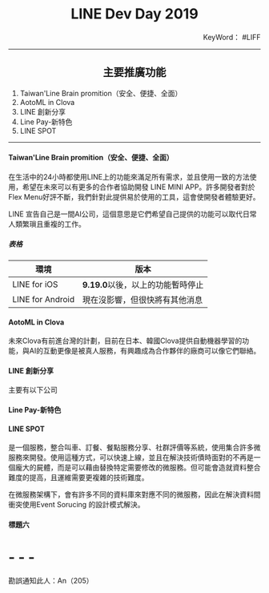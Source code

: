 # <center>LINE Dev Day 2019 </center> 
<p align="right">KeyWord： #LIFF </p>

- - -
## <center>主要推廣功能</center>
1. Taiwan'Line Brain promition（安全、便捷、全面）
2. AotoML in Clova
3. LINE 創新分享
4. Line Pay-新特色
5. LINE SPOT


- - -

#### Taiwan'Line Brain promition（安全、便捷、全面）
在生活中的24小時都使用LINE上的功能來滿足所有需求，並且使用一致的方法使用，希望在未來可以有更多的合作者協助開發 LINE MINI APP。許多開發者對於Flex Menu好評不斷，我們針對此提供易於使用的工具，這會使開發者體驗更好。

LINE 宣告自己是一間AI公司，這個意思是它們希望自己提供的功能可以取代日常人類繁瑣且重複的工作。


##### 表格
| 環境             | 版本                               |
| ---------------- | ---------------------------------- |
| LINE for iOS     | **9.19.0**以後，以上的功能暫時停止 |
| LINE for Android | 現在沒影響，但很快將有其他消息     |
#### AotoML in Clova
未來Clova有前進台灣的計劃，目前在日本、韓國Clova提供自動機器學習的功能，與AI的互動更像是被真人服務，有興趣成為合作夥伴的廠商可以像它們聯絡。
#### LINE 創新分享
主要有以下公司
#### Line Pay-新特色

#### LINE SPOT
是一個服務，整合叫車、訂餐、餐點服務分享、社群評價等系統，使用集合許多微服務來開發。使用這種方式，可以快速上線，並且在解決技術債時面對的不再是一個龐大的屍體，而是可以藉由替換特定需要修改的微服務。但可能會造就資料整合難度的提高，且運維需要更複雜的技術難度。

在微服務架構下，會有許多不同的資料庫來對應不同的微服務，因此在解決資料間衝突使用Event Sorucing 的設計模式解決。
#### 標題六

# - - -

勘誤通知此人：An（205）